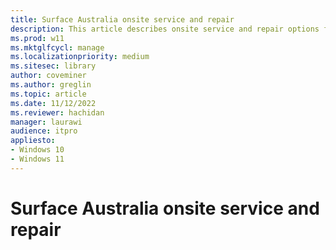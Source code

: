 ```yaml
---
title: Surface Australia onsite service and repair
description: This article describes onsite service and repair options for Surface devices in Australia
ms.prod: w11
ms.mktglfcycl: manage
ms.localizationpriority: medium
ms.sitesec: library
author: coveminer
ms.author: greglin
ms.topic: article
ms.date: 11/12/2022
ms.reviewer: hachidan
manager: laurawi
audience: itpro
appliesto:
- Windows 10
- Windows 11
---
```


# Surface Australia onsite service and repair